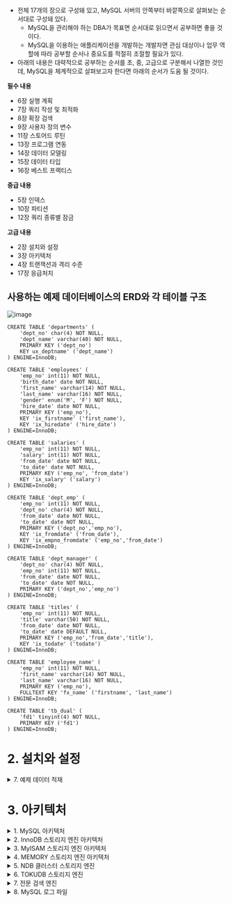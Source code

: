 
- 전체 17개의 장으로 구성돼 있고, MySQL 서버의 안쪽부터 바깥쪽으로 살펴보는 순서대로 구성돼 있다.
  - MySQL을 관리해야 하는 DBA가 목표면 순서대로 읽으면서 공부하면 좋을 것이다.
  - MySQL을 이용하는 애플리케이션을 개발하는 개발자면 관심 대상이나 업무 역할에 따라 공부할 순서나 중요도를 적절히 조절할 필요가 있다.
- 아래의 내용은 대략적으로 공부하는 순서를 초, 중, 고급으로 구분해서 나열한 것인데, MySQL을 체계적으로 살펴보고자 한다면 아래의 순서가 도움 될 것이다.

**필수 내용**
- 6장 실행 계획
- 7장 쿼리 작성 및 최적화
- 8장 확장 검색
- 9장 사용자 정의 변수
- 11장 스토어드 루틴
- 13장 프로그램 연동
- 14장 데이터 모델링
- 15장 데이터 타입
- 16장 베스트 프랙티스 

**중급 내용**
- 5장 인덱스
- 10장 파티션
- 12장 쿼리 종류별 잠금

**고급 내용**
- 2장 설치와 설정
- 3장 아키텍처
- 4장 트랜잭션과 격리 수준
- 17장 응급처치


## 사용하는 예제 데이터베이스의 ERD와 각 테이블 구조
![image](https://user-images.githubusercontent.com/28394879/137692687-f7159e93-21aa-4b24-81ee-9a7ac636e48b.png)

```mysql
CREATE TABLE 'departments' (
    'dept_no' char(4) NOT NULL,
    'dept_name' varchar(40) NOT NULL,
    PRIMARY KEY ('dept_no')
    KEY ux_deptname' ('dept_name')
) ENGINE=InnoDB;

CREATE TABLE 'employees' (
    'emp_no' int(11) NOT NULL,
    'birth_date' date NOT NULL,
    'first_name' varchar(14) NOT NULL,
    'last_name' varchar(16) NOT NULL,
    'gender' enum('M', 'F') NOT NULL,
    'hire_date' date NOT NULL,
    PRIMARY KEY ('emp_no'),
    KEY 'ix_firstname' ('first_name'),
    KEY 'ix_hiredate' ('hire_date')
) ENGINE=InnoDB;

CREATE TABLE 'salaries' (
    'emp_no' int(11) NOT NULL,
    'salary' int(11) NOT NULL,
    'from_date' date NOT NULL,
    'to_date' date NOT NULL,
    PRIMARY KEY ('emp_no', 'from_date')
    KEY 'ix_salary' ('salary')
) ENGINE=InnoDB;

CREATE TABLE 'dept_emp' (
    'emp_no' int(11) NOT NULL,
    'dept_no' char(4) NOT NULL,
    'from_date' date NOT NULL,
    'to_date' date NOT NULL,
    PRIMARY KEY ('dept_no','emp_no'),
    KEY 'ix_fromdate' ('from_date'),
    KEY 'ix_empno_fromdate' ('emp_no','from_date')
) ENGINE=InnoDB;

CREATE TABLE 'dept_manager' (
    'dept_no' char(4) NOT NULL,
    'emp_no' int(11) NOT NULL,
    'from_date' date NOT NULL,
    'to_date' date NOT NULL,
    PRIMARY KEY ('dept_no','emp_no')
) ENGINE=InnoDB;

CREATE TABLE 'titles' (
    'emp_no' int(11) NOT NULL,
    'title' varchar(50) NOT NULL,
    'from_date' date NOT NULL,
    'to_date' date DEFAULT NULL,
    PRIMARY KEY ('emp_no','from_date','title'),
    KEY 'ix_todate' ('todate')
) ENGINE=InnoDB;

CREATE TABLE 'employee_name' (
    'emp_no' int(11) NOT NULL,
    'first_name' varchar(14) NOT NULL,
    'last_name' varchar(16) NOT NULL,
    PRIMARY KEY ('emp_no'),
    FULLTEXT KEY 'fx_name' ('firstname', 'last_name')
) ENGINE=InnoDB;

CREATE TABLE 'tb_dual' (
    'fd1' tinyint(4) NOT NULL,
    PRIMARY KEY ('fd1')
) ENGINE=InnoDB;
```

# 2. 설치와 설정

<details> <summary> 7. 예제 데이터 적재</summary>

## 7. 예제 데이터 적재

- docker를 활용한 mysql 적재
```
$ docker run --platform linux/amd64 -d -p 3306:3306 \
-e MYSQL_ALLOW_EMPTY_PASSWORD=true \
--name mysql \
-v /Users/singyeongdeog/Documents/mysql:/var/lib/mysql \
mysql:5.7 --character-set-server=utf8 --collation-server=utf8_unicode_ci

$ docker exec -it mysql bin/bash

$ apt-get update
$ apt-get install wget
$ apt-get install bzip2
$ wget https://launchpad.net/test-db/employees-db-1/1.0.6/+download/employees_db-full-1.0.6.tar.bz2
$ tar jxvf employees_db-full-1.0.6.tar.bz2
$ cd employees_db
$ mysql
$ SOURCE employees.sql
```


</details>

# 3. 아키텍처

<details> <summary> 1. MySQL 아키텍처 </summary>

## 3.1 MySQL 아키텍처

- 이 장의 목적은 MySQL의 쿼리를 작성하고 튜닝할 때 필요한 기본적인 MySQL의 구조를 훑어 보는데 있다.
  - MySQL은 다른 DBMS에 비해 구조가 상당히 독특하다.
  - 사용자 입장에서 보면 거의 차이가 느껴지지 않지만 이런 독특한 구조 때문에 다른 DBMS에서는 가질 수 없는 혜택을 누릴 수도 있으며, 반대로 다른 DBMS에서는 문제되지 않을 것들이 가끔 문제가 되기도 한다.


### 3.1.1 MySQL의 전체 구조 
![image](https://user-images.githubusercontent.com/28394879/138015478-1f63e917-968f-41e9-9338-1c21e98e66ef.png)

- MySQL은 일반 상용 RDBMS에서 제공하는 대부분의 접근법을 모두 지원한다.
  - MySQL 고유의 C API 부터 시작해 JDBC나 ODBC, 그리고 .NET의 표준 드라이버를 제공하며, 이러한 드라이버를 이용해 C/C++, PHP, 자바, 펄, 파이썬, 루비나 .NET 및 코볼까지 모든 언어를 이용해 MySQL 서버에서 쿼리를 사용할 수 있게 지원한다.
- MySQL 서버는 크게 MySQL 엔진과 스토리지 엔진으로 구분해서 볼 수 있다.
  - 여기에서는 MySQL의 쿼리 파서나 옵티마이저 등과 같은 기능을 스토리지 엔진과 구분하고자 위의 그림에서는 "MySQL 엔진"과 "스토리지 엔진"으로 구분했다.
  - 그리고 이 둘을 모두 합쳐서 그냥 MySQL 또는 MySQL 서버라고 표현하겠다.

**MySQL 엔진**

- MySQL 엔진은 클라이언트로부터의 접속 및 쿼리 요청을 처리하는 커넥션 핸들러와 SQL 파서 및 전처리기, 그리고 쿼리의 최적화된 실행을 위한 옵티마이저가 중심을 이룬다.
  - 그리고 성능 향상을 위해 MyISAM의 키 캐시나 InnoDB의 버퍼 풀과 같은 보조 저장소 기능이 포함돼 있다.
  - 또한, MySQL은 표준 SQL(ANSI SQL -92) 문법을 지원하기 때문에 표준 문법에 따라 작성된 쿼리는 타 DBMS와 호환되어 실행될 수 있다.
  
**스토리지 엔진**

- MySQL 엔진은 요청된 SQL 문장을 분석하거나 최적화하는 등 DBMS의 두뇌에 해당하는 처리를 수행하고, 실제 데이터를 디스크 스토리지에 저장하거나 디스크 스토리지로부터 데이터를 읽어오는 부분은 스토리지 엔진이 전담한다.
  - MySQL 서버에서 MySQL 엔진은 하나지만 스토리지 엔진은 여러 개를 동시에 사용할 수 있다.
  - 다음 예제와 같이 테이블이 사용할 스토리지 엔진을 저장하면 이후 해당 테이블의 모든 읽기 작업이나 변경 작업은 정의된 스토리지 엔진이 처리한다.
  ```
  mysql> CREATE TABLE test_table (fd1 INT, fd2 INT) ENGINE=INNODB;
  ```
  - 위 예제에서는 test_table은 InnoDB 스토리지 엔진을 사용하도록 정의했다.
  - 이제 test_table에 대해 INSERT, UPDATE, DELETE, SELECT, ... 등의 작업이 발생하면 InnoDB 스토리지 엔진이 그러한 처리를 담당하게 된다.


**핸들러 API**

- MySQL 엔진의 쿼리 실행기에서 데이터를 쓰거나 읽어야 할 때는 각 스토리지 엔진에게 쓰기 또는 읽기를 요청하는데, 이러한 요청을 핸들러(Handler) 요청이라고 하고, 여기서 사용되는 API를 핸들러 API라고 한다.
  - InnoDB 스토리지 엔진 또한 이 핸들러 API를 이용해 MySQL 엔진과 데이터를 주고받는다.
  - 이 핸들러 API를 통해 얼마나 많은 데이터(레코드) 작업이 있었는지는 "SHOW GLOBAL STATUS LIKE 'Handler%';" 명령으로 확인할 수 있다.


### 3.1.2 MySQL 스레딩 구조
![image](https://user-images.githubusercontent.com/28394879/138018864-85b789f3-7677-4672-a687-07eec6c00ece.png)

- MySQL 서버는 프로세스 기반이 아니라 스레드 기반으로 작동하며, 크게 포그라운드(Foreground) 스레드와 백그라운드(Background) 스레드로 구분할 수 있다.

- **포그라운드 스레드(클라이언트 스레드)**
  - 포그라운드 스레드는 최소한 MySQL 서버에 접속된 클라이언트의 수만큼 존재하며, 주로 각 클라이언트 사용자가 요청하는 쿼리 문장을 처리하는 것이 임무다.
    - 클라이언트 사용자가 작업을 마치고 커넥션을 종료하면 해당 커넥션을 담당하던 스레드는 다시 스레드 캐시(Thread pool)로 되돌아간다.
    - 이때 이미 스레드 캐시에 일정 개수 이상의 대기 중인 스레드가 있으면 스레드 캐시에 넣지 않고 스레드를 종료시켜 일정 개수의 스레드만 스레드 캐시에 존재하게 된다.
    - 이렇게 스레드의 개수를 일정하게 유지하게 만들어주는 파라미터가 thread_cache_size다.
  - 포그라운드 스레드는 데이터를 MySQL의 데이터 버퍼나 캐시로부터 가져오며, 버퍼나 캐시에 없는 경우에는 직접 디스크의 데이터나 인덱스 파일로부터 데이터를 읽어와서 작업을 처리한다.
    - MyISAM 테이블은 디스크 쓰기 작업까지 포그라운드 스레드가 처리하지만(MyISAM도 지연된 쓰기가 있지만 일반적인 방식은 아님) InnoDB 테이블은 데이터나 버퍼나 캐시까지만 포그라운드 스레드가 처리하고, 나머지 버퍼로부터 디스크까지 기록하는 작업은 백그라운드 스레드가 처리한다.


- **백그라운드 스레드**
  - MyISAM의 경우에는 별로 해당 사항이 없는 부분이지만 InnoDB는 여러 가지 작업이 백그라운드로 처리된다.
    - 대표적으로 인서트 버퍼(Insert Buffer)를 병합하는 스레드, 로그를 디스크로 기록하는 스레드, InnoDB 버퍼 풀의 데이터를 디스크에 기록하는 스레드, 데이터를 버퍼로 읽어들이는 스레드, 그리고 여러 가지 잠금이나 데드락을 모니터링하는 스레드가 있다.
    - 이러한 모든 스레드를 총괄하는 메인 스레드로 있다.
  - 모두 중요한 역할을 하지만 그중에서도 가장 중요한 것은 로그 스레드(Log thread)와 버퍼의 데이터를 디스크로 내려쓰는 작업을 처리하는 쓰기 스레드(Write thread)일 것이다.
    - 쓰기 스레드는 윈도우용 MySQL 5.0에서부터 1개 이상을 설정할 수 있었지만 리눅스나 유닉스 계열 MySQL에서는 5.1 버전부터 쓰기 스레드의 개수를 1개 이상으로 지정할 수 있게 됐다.
    - 이 쓰기 스레드의 개수를 지정하는 파라미터는 innodb_read_io_threads 다.
    - InnoDB에서도 데이터를 읽는 작업은 주로 클라이언트 스레드에서 처리되기 때문에 읽기 쓰레드는 많이 설정할 필요가 없지만, 쓰기 스레드는 아주 많은 작업을 백그라운드로 처리하기 때문에 일반적인 내장 디스크를 사용할 때는 2~4 정도, DAS나 SAN과 같은 스토리지를 사용할 때는 4개 이상으로 충분히 설정해 해당 스토리지 장비가 충분히 활용될 수 있게 하는 것이 좋다.

- SQL 처리 도중 데이터의 쓰기 작업은 지연(버퍼링)되어 처리될 수 있지만 데이터의 읽기 작업은 절대 지연될 수 없다.(사용자가 SELECT 쿼리를 실행하는데, "요청된 SELECT는 10분 뒤에 결과를 돌려주겠다"라고 응답을 보내는 DBMS는 없다).
  - 그래서 일반적인 상용 DBMS에는 대부분 쓰기 작업을 버퍼링해서 일괄 처리하는 기능이 탑재돼 있으며 InnoDB 또한 이러한 방식으로 처리한다.
  - 하지만 MyISAM은 그렇지 않고 사용자 스레드가 쓰기 작업까지 함께 처리하도록 설계돼 있다.
  - 이러한 이유로 InnoDB에서는 INSERT와 UPDATE 그리고 DELETE 쿼리로 데이터가 변경되는 경우, 데이터가 디스크의 데이터 파일로 완전히 저장될 때까지 기다리지 않아도 된다.
  - 하지만 MyISAM에서 일반적인 쿼리는 쓰기 버퍼링 기능을 사용할 수 없다.


> MySQL에서 사용자 스레드와 포그라운드 스레드는 똑같은 의미로 사용된다.
> 클라이언트가 MySQL 서버에 접속하게 되면 MySQL 서버는 그 클라이언트의 요청을 처리해 줄 스레드를 생성해 그 클라이언트에게 할당해 준다.
> 이 스레드는 DBMS의 앞단에서 사용자(클라이언트)와 통신하기 떄문에 포그라운드 스레드라고 하며, 또한 사용자가 요청한 작업을 처리하기 때문에 사용자 스레드라고도 한다.

### 3.1.3 메모리 할당 및 사용구조

![image](https://user-images.githubusercontent.com/28394879/138021759-f3421f96-7d21-46de-9c5b-3bdff5319bdf.png)

- MySQL에서 사용되는 메모리 공간은 크게 글로벌 메모리 영역과 로컬 메모리 영역으로 구분할 수 있다.
  - 글로벌 메모리 영역의 모든 메모리 공간은 MySQL 서버가 시작되면서 무조건 운영체제로부터 할당된다.
  - 운영체제의 종류에 따라 다르겠지만 요청된 메모리 공간을 100% 할당해줄 수도 있고, 그 공간만큼 예약해두고 필요할 떄 조금씩 할당해주는 경우도 있다.
  - 각 운영체제의 메모리 할당 방식은 상당히 복잡하며, MySQL 서버가 사용하고 있는 정확한 메모리 양을 측정하는 것 또한 쉽지 않다.
  - 그냥 단순하게 MySQL의 파라미터로 설정해 둔 만큼 운영체제로부터 메모리를 할당받는다고 생각하는 것이 좋을 듯하다.
- 글로벌 메모리 영역과 로컬 메모리 영역의 차이는 MySQL 서버 내에 존재하는 많은 스레드가 공유해서 사용하는 공간인지 아닌지에 따라 구분되며 각각 다음과 같은 특성이 있다. 
- **글로벌 메모리 영역**
  - 일반적으로 클라이언트 스레드의 수와 무관하게 일반적으로 하나의 메모리 공간만 할당된다.
  - 단, 필요에 따라 2개 이상의 메모리 공간을 할당받을 수도 있지만 클라이언트의 스레드 수와는 무관하며, 생성된 글로벌 영역이 N개라 하더라도 모든 스레드에 의해 공유된다.
- **로컬 메모리 영역**
  - 세션 메모리 영역이라고도 표현하며, MySQL 서버에 존재하는 클라이언트 스레드가 쿼리를 처리하는 데 사용하는 메모리 영역이다.
    - 대표적으로 위의 그림에서의 커넥션 버퍼와 정렬(소트) 버퍼 등이 있다.
    - 클라이언트가 MySQL서버에 접속하면 MySQL 서버에서는 클라이언트 커넥션으로부터의 요청을 처리하기 위해 스레드를 하나씩 할당하게 되는데, 클라이언트 스레드가 사용하는 메모리 공간이라고 해서 클라이언트 메모리 영역이라고도 한다. 
    - 클라이언트와 MySQL 서버와의 커넥션을 세션이라고 하기 떄문에 로컬 메모리 영역을 세션 메모리 영역이라고도 표현한다.
  - 로컬 메모리는 각 클라이언트 스레드별로 독립적으로 할당되며 절대 공유되어 사용되지 않는다는 특징이 있다.
    - 일반적으로 글로벌 메모리 영역의 크기는 주의해서 설정하지만 소트 버퍼와 같은 로컬 메모리 영역은 크게 신경 쓰지 않고 설정하는데, 최악의 경우(가능성이 희박하지만)에는 MySQL 서버가 메모리 부족으로 멈춰 버릴 수도 있으므로 적절한 메모리 공간을 설정하는 것이 중요하다.
  - 로컬 메모리 공간의 또 한 가지 중요한 특징은 각 쿼리의 용도별로 필요할 때만 공간이 할당되고 필요하지 않은 경우에는 MySQL이 메모리 공간을 할당조차도 하지 않을 수도 있다는 점이다.
    - 대표적으로 소트 버퍼나 조인 버퍼와 같은 공간이 그러하다.
  - 그리고 로컬 메모리 공간은 커넥션이 열려 있는 동안 계속 할당된 상태로 남아 있는 공간도 있고(커넥션 버퍼나 결과 버퍼) 그렇지 않고 쿼리를 실행하는 순간에만 할당했다가 다시 해제하는 공간(소트 버퍼나 조인 버퍼)도 있다.

### 3.1.4 플러그인 스토리지 엔진 모델

![image](https://user-images.githubusercontent.com/28394879/138054290-5636540f-f6d0-485f-88a7-ad994183e624.png)
- MySQL의 독특한 구조 중 대표적인 것이 바로 플러그인 모델이다.
  - 플러그인해서 사용할 수 있는 것이 스토리지 엔진만 가능한 것은 아니다.
  - MySQL 5.1부터는 전문 검색 엔진을 위한 검색어 파서(인덱싱할 키워드를 분리해내는 작업)도 플러그인 형태로 개발해서 사용할 수 있다.
  - MySQL은 이미 기본적으로 많은 스토리지 엔진을 가지고 있다.
  - 하지만 이 세상의 수 많은 사용자의 요구조건을 만족시키기 위해 기본적으로 제공되는 스토리지 엔진 이외에 부가적인 기능을 더 제공하는 스토리지 엔진이 필요할 수 있으며, 이러한 요건을 기초로 다른 전문 개발 회사 또는 우리가 직접 스토리지 엔진을 제작하는 것도 가능하다.
- MySQL에서 쿼리가 실행되는 과정을 크게 아래 그림과 같이 나눈다면 거의 대부분의 작업이 MySQL엔진에서 처리되고, 마지막 "데이터 읽기/쓰기" 작업만 스토리지 엔진에 의해 처리된다(만약 우리가 아주 새로운 용도의 스토리지 엔진을 만든다 하더라도 DBMS의 전체 기능이 아닌 일부분의 기능만 수행하는 엔진을 작성하게 된다는 의미다)
  - ![image](https://user-images.githubusercontent.com/28394879/138054999-4ecbbfa7-6460-4fb7-bfbb-a5548c1bd666.png)
- 위의 그림의 각 처리 영역에서 "데이터 읽기/쓰기" 작업은 거의 대부분 1건의 레코드 단위로 처리된다
  - 예) 특정 인덱스의 레코드 1건 읽기 또는 마지막 읽었던 레코드의 다음 또는 이전 레코드 읽기
  - 그리고 MySQL을 사용하다 보면 "핸들러(Handler)"라는 단어를 자주 접하게 될 것이다.
  - 핸들러라는 단어는 MySQL 서버의 소스코드로부터 넘어온 표현인데, 이는 우리가 매일 타고 다니는 자동차로 비유해 보면 쉽게 이해할 수 있따.
  - 사람이 핸들(운전대)을 이용해 자동차를 운전하듯이, 프로그래밍 언어에서는 어떤 기능을 호출하기 위해 사용하는 운전대와 같은 역할을 하는 객체를 핸들러(또는 핸들러 객체)라고 표현한다.
  - MySQL 서버에서는 MySQL 엔진은 사람 역할을 하고, 각 스토리지 엔진은 자동차 역할을 하게 되는데, MySQL 엔진이 스토리지 엔진을 조정하기 위해 핸들러라는 것을 사용하게 된다.
- MySQL에서 핸들러라는 것은 개념적인 내용이라서 완전히 이해하지 못하더라도 크게 문제되진 않지만 최소한 MySQL 엔진이 각 스토리지 엔진에게 데이터를 읽어오거나 저장하도록 명령하려면 핸들러를 꼭 통해야 한다는 점만 기억하자.
  - 나중에 MySQL 서버의 상태 변수라는 것을 배우게 될 텐데, 이러한 상태 변수 가운데 "Handler_"로 시작하는 것(대표적으로 Handler_read_md_next 같은)이 많다는 사실을 알게 될 것이다.
  - 그러면 "Handler_"로 시작하는 상태 변수는 "MySQL 엔진이 각 스토리지 엔진에게 보낸 명령의 횟수를 의미하는 변수"라고 이해하면 된다.
  - MySQL에서 MyISAM이나 InnoDB와 같이 다른 스토리지 엔진을 사용하는 테이블에 대해 쿼리를 실행하더라도 MySQL의 처리 내용은 대부분 동일하며, 단순히 위의 그림의 마지막 단계인 "데이터 읽기/쓰기" 영역의 처리만 차이가 있을 뿐이다.
  - 실질적인 GROUP BY나 ORDER BY 등 많은 복잡한 처리는 스토리지 엔진 영역이 아니라 MySQL 엔진의 처리 영역인 "쿼리 실행기"에서 처리된다.
- 그렇다면 MyISAM이나 InnoDB 스토리지 엔진 가운데 뭘 사용하든 별 차이가 없는 것 아닌가, 라고 생각할 수 있지만 "그렇진 않다."
  - 여기서 설명한 내용은 아주 간략하게 언급한 것일 뿐이고, 단순히 보이는 "데이터 읽기/쓰기" 작업 처리 방식이 얼마나 달라질 수 있는가를  뒷 챕터들을 통해 느끼게 될 것이다.
  - 여기서 중요한 내용은 '하나의 쿼리 작업은 여러 하위 작업으로 나뉘는데, 각 하위 작업이 MySQL 엔진 영역에서 처리되는지 아니면 스토리지 엔진 영역에서 처리되는지 구분할 줄 알아야 한다.'는 점이다.
  - 사실 여기서는 스토리지 엔진의 개념을 설명하기 위한 것도 있지만 각 단위 작업을 누가 처리하고 "MySQL 엔진 영역"과 "스토리지 엔진 영역"의 차이를 설명하는데 목적이 있다.
- 이제 설치돼 있는 MySQL 서버(mysqld)에서 지원되는 스토리지 엔진이 어떤 것이 있는지 확인해보자.
  ```
  mysql> show ENGINES;
    +--------------------+---------+----------------------------------------------------------------+--------------+------+------------+
    | Engine             | Support | Comment                                                        | Transactions | XA   | Savepoints |
    +--------------------+---------+----------------------------------------------------------------+--------------+------+------------+
    | InnoDB             | DEFAULT | Supports transactions, row-level locking, and foreign keys     | YES          | YES  | YES        |
    | MRG_MYISAM         | YES     | Collection of identical MyISAM tables                          | NO           | NO   | NO         |
    | MEMORY             | YES     | Hash based, stored in memory, useful for temporary tables      | NO           | NO   | NO         |
    | BLACKHOLE          | YES     | /dev/null storage engine (anything you write to it disappears) | NO           | NO   | NO         |
    | MyISAM             | YES     | MyISAM storage engine                                          | NO           | NO   | NO         |
    | CSV                | YES     | CSV storage engine                                             | NO           | NO   | NO         |
    | ARCHIVE            | YES     | Archive storage engine                                         | NO           | NO   | NO         |
    | PERFORMANCE_SCHEMA | YES     | Performance Schema                                             | NO           | NO   | NO         |
    | FEDERATED          | NO      | Federated MySQL storage engine                                 | NULL         | NULL | NULL       |
    +--------------------+---------+----------------------------------------------------------------+--------------+------+------------+
    9 rows in set (0.00 sec)
  ``` 
- Support 칼럼에 표시될 수 있는 값은 아래 4가지다.
  - YES: MySQL 서버(mysqld)에 해당 스토리지 엔진이 포함돼 있고, 사용 가능으로 활성화된 상태임
  - DEFAULT: "YES"와 동일한 상태이지만 필수 스토리지 엔진임을 의미함(즉 이 스토리지 엔진이 없으면 MySQL이 시작되지 않을수도 있음을 의미한다)
  - NO: 현재 MySQL 서버(mysqld)에 포함되지 않았음을 의미함
  - DISABLED: 현재 MySQL 서버(mysqld)에는 포함됐지만 파라미터에 의해 비활성화된 상태임
- MySQL 서버(mysqld)에 포함되지 않은 스토리지 엔진(Support 칼럼이 NO로 표시되는)을 사용하려면 MySQL 서버를 다시 빌드(컴파일)해야 한다.
  - 하지만 우리의 MySQL 서버가 적절히 준비만 돼 있다면 플러그인 형태로 빌드된 스토리지 엔진 라이브러리를 내려받아 끼워 넣기만 하면 사용할 수 있다.
  - 또한 플러그인 형태의 스토리지 엔진은 손쉽게 업그레이드할 수 있다.
  - 스토리지 엔진뿐 아니라 모든 플러그인의 내용은 다음과 같이 확인할 수 있다.
  - 이 명령으로 스토리지 엔진뿐 아니라 전문 검색용 파서와 같은 플러그인도 (만약 설치돼 있다면) 확인할 수 있다.
  ```
  mysql> show plugins;
    +----------------------------+----------+--------------------+---------+---------+
    | Name                       | Status   | Type               | Library | License |
    +----------------------------+----------+--------------------+---------+---------+
    | binlog                     | ACTIVE   | STORAGE ENGINE     | NULL    | GPL     |
    | mysql_native_password      | ACTIVE   | AUTHENTICATION     | NULL    | GPL     |
    | sha256_password            | ACTIVE   | AUTHENTICATION     | NULL    | GPL     |
    | CSV                        | ACTIVE   | STORAGE ENGINE     | NULL    | GPL     |
    | MEMORY                     | ACTIVE   | STORAGE ENGINE     | NULL    | GPL     |
    | InnoDB                     | ACTIVE   | STORAGE ENGINE     | NULL    | GPL     |
    | INNODB_TRX                 | ACTIVE   | INFORMATION SCHEMA | NULL    | GPL     |
    | INNODB_LOCKS               | ACTIVE   | INFORMATION SCHEMA | NULL    | GPL     |
    | INNODB_LOCK_WAITS          | ACTIVE   | INFORMATION SCHEMA | NULL    | GPL     |
    | INNODB_CMP                 | ACTIVE   | INFORMATION SCHEMA | NULL    | GPL     |
    | INNODB_CMP_RESET           | ACTIVE   | INFORMATION SCHEMA | NULL    | GPL     |
    | INNODB_CMPMEM              | ACTIVE   | INFORMATION SCHEMA | NULL    | GPL     |
    | INNODB_CMPMEM_RESET        | ACTIVE   | INFORMATION SCHEMA | NULL    | GPL     |
    | INNODB_CMP_PER_INDEX       | ACTIVE   | INFORMATION SCHEMA | NULL    | GPL     |
    | INNODB_CMP_PER_INDEX_RESET | ACTIVE   | INFORMATION SCHEMA | NULL    | GPL     |
    | INNODB_BUFFER_PAGE         | ACTIVE   | INFORMATION SCHEMA | NULL    | GPL     |
    | INNODB_BUFFER_PAGE_LRU     | ACTIVE   | INFORMATION SCHEMA | NULL    | GPL     |
    | INNODB_BUFFER_POOL_STATS   | ACTIVE   | INFORMATION SCHEMA | NULL    | GPL     |
    | INNODB_TEMP_TABLE_INFO     | ACTIVE   | INFORMATION SCHEMA | NULL    | GPL     |
    | INNODB_METRICS             | ACTIVE   | INFORMATION SCHEMA | NULL    | GPL     |
    | INNODB_FT_DEFAULT_STOPWORD | ACTIVE   | INFORMATION SCHEMA | NULL    | GPL     |
    | INNODB_FT_DELETED          | ACTIVE   | INFORMATION SCHEMA | NULL    | GPL     |
    | INNODB_FT_BEING_DELETED    | ACTIVE   | INFORMATION SCHEMA | NULL    | GPL     |
    | INNODB_FT_CONFIG           | ACTIVE   | INFORMATION SCHEMA | NULL    | GPL     |
    | INNODB_FT_INDEX_CACHE      | ACTIVE   | INFORMATION SCHEMA | NULL    | GPL     |
    | INNODB_FT_INDEX_TABLE      | ACTIVE   | INFORMATION SCHEMA | NULL    | GPL     |
    | INNODB_SYS_TABLES          | ACTIVE   | INFORMATION SCHEMA | NULL    | GPL     |
    | INNODB_SYS_TABLESTATS      | ACTIVE   | INFORMATION SCHEMA | NULL    | GPL     |
    | INNODB_SYS_INDEXES         | ACTIVE   | INFORMATION SCHEMA | NULL    | GPL     |
    | INNODB_SYS_COLUMNS         | ACTIVE   | INFORMATION SCHEMA | NULL    | GPL     |
    | INNODB_SYS_FIELDS          | ACTIVE   | INFORMATION SCHEMA | NULL    | GPL     |
    | INNODB_SYS_FOREIGN         | ACTIVE   | INFORMATION SCHEMA | NULL    | GPL     |
    | INNODB_SYS_FOREIGN_COLS    | ACTIVE   | INFORMATION SCHEMA | NULL    | GPL     |
    | INNODB_SYS_TABLESPACES     | ACTIVE   | INFORMATION SCHEMA | NULL    | GPL     |
    | INNODB_SYS_DATAFILES       | ACTIVE   | INFORMATION SCHEMA | NULL    | GPL     |
    | INNODB_SYS_VIRTUAL         | ACTIVE   | INFORMATION SCHEMA | NULL    | GPL     |
    | MyISAM                     | ACTIVE   | STORAGE ENGINE     | NULL    | GPL     |
    | MRG_MYISAM                 | ACTIVE   | STORAGE ENGINE     | NULL    | GPL     |
    | PERFORMANCE_SCHEMA         | ACTIVE   | STORAGE ENGINE     | NULL    | GPL     |
    | ARCHIVE                    | ACTIVE   | STORAGE ENGINE     | NULL    | GPL     |
    | BLACKHOLE                  | ACTIVE   | STORAGE ENGINE     | NULL    | GPL     |
    | FEDERATED                  | DISABLED | STORAGE ENGINE     | NULL    | GPL     |
    | partition                  | ACTIVE   | STORAGE ENGINE     | NULL    | GPL     |
    | ngram                      | ACTIVE   | FTPARSER           | NULL    | GPL     |
    +----------------------------+----------+--------------------+---------+---------+
    44 rows in set (0.00 sec)
  ``` 

### 3.1.5 쿼리 실행 구조 
![image](https://user-images.githubusercontent.com/28394879/138060457-b34a9a39-ea7a-40f1-ba10-4c0715edd43b.png)

- 위의 그림은 쿼리를 실행하는 관점에서 MySQL의 구조를 간략하게 그림으로 표현한 것이며, 다음과 같이 기능별로 나눠서 볼 수 있다.
- 파서
  - 파서는 사용자 요청으로 들어온 쿼리 문장을 토큰(MySQL이 인식할 수 있는 최소 단위의 어휘나 기호)으로 분리해 트리 형태의 구조로 만들어 내는 작업을 의미한다.
  - 쿼리 문장의 기본 문법 오류는 이 과정에서 발견되며 사용자에게 오류 메시지를 전달하게 된다.
- 전처리기
  - 파서 과정에서 만들어진 파서 트리를 기반으로 쿼리 문장에 구조적인 문제점이 있는지 확인한다.
  - 각 토큰을 테이블 이름이나 칼럼 이름 또는 내장 함수와 같은 개체를 매핑해 해당 객체의 존재 여부와 객체의 접근권한 등을 확인하는 과정을 이 단계에서 수행한다.
  - 실제 존재하지 않거나 권한상 사용할 수 없는 개체의 토큰은 이 단계에서 걸러진다.
- 옵티마이저
  - 옵티마이저란 사용자의 요청으로 들어온 쿼리 문장을 저렴한 비용으로 가장 빠르게 처리할지 결정하는 역할을 담당하는데, DBMS의 두뇌에 해당한다고 볼 수 있다.
  - 여기에서 이야기하고자 하는 내용은 대부분 옵티마이저가 선택하는 내용을 설명하는 것이며, 어떻게 하면 옵티마이저가 더 나은 선택을 할 수 있게 유도하는가를 알려주는 것이라고 생각해도 될 정도로 옵티마이저의 역할은 중요하고 영향 범위 또한 아주 넓다.
- 실행 엔진
  - 옵티마이저가 두뇌라면 실행 엔진과 핸들러는 손과 발에 비유할 수 있다(좀더 재미있게 회사로 비유한다면 옵티마이저는 회사의 경영진, 실행 엔진은 중간 관리자, 핸들러는 각 업무의 실무자로 비유해 볼 수 있다).
  - 실행 엔진이 하는 일을 더 쉽게 이해할 수 있게 간단하게 예를 들어서 살펴보자.
  - 옵티마이저가 GROUP BY를 처리하기 위해 임시 테이블을 사용하기로 결정했다고 해보자.
    1. 실행 엔진은 핸들러에게 임시 테이블을 만들라고 요청
    2. 다시 실행 엔진은 WHERE 절에 일치하는 레코드를 읽어오라고 핸들러에게 요청
    3. 읽어온 레코드들을 1번에서 준비한 임시 테이블로 저장하라고 다시 핸들러에게 요청
    4. 데이터가 준비된 임시 테이블에서 필요한 방식으로 데이터를 읽어 오라고 핸들러에게 다시 요청
    5. 최종적으로 실행 엔진은 결과를 사용자나 다른 모듈로 넘김
  - 즉, 실행 엔진은 만들어진 계획대로 각 핸들러에게 요청해서 받은 결과를 또 다른 핸들러 요청의 입력으로 연결하는 역할을 수행한다.
- 핸들러(스토리지 엔진)
  - 위에서 잠깐 언급한 것처럼 핸들러는 MySQL 서버의 가장 밑단에서 MySQL 실행 엔진의 요청에 따라 데이터를 디스크로 저장하고 디스크로부터 읽어 오는 역할을 담당한다.
  - 핸들러는 결국 스토리지 엔진을 의미하며 MyISAM 테이블을 조작하는 경우에는 핸들러가 MyISAM 스토리지 엔진이 되고, InnoDB 테이블을 조작하는 경우에는 핸들러가 InnoDB 스토리지 엔진이 된다.     

### 3.1.6 복제(Replication)

![image](https://user-images.githubusercontent.com/28394879/138198111-c7bf2fa7-de87-4c36-9fe0-0118bdd4f726.png)

- 데이터베이스의 데이터가 갈수록 대용량화돼 가는 것을 생각하면 확장성(Scalability)은 DBMS에서 아주 중요한 요소다.
  - MySQL은 확장성을 위한 다양한 기술을 제공하는데 그중에서 가장 일반적인 방법이 복제(Replication)다.
  - MySQL의 복제는 거의 2000년도부터 제공됐기 때문에 타 DBMS의 복제보다 훨씬 이전부터 제공된 기능이며 또한 그만큼 안정적이다.
- MySQL의 복제는 레플리케이션(Replication)이라고도 하는데, 복제는 2대 이상의 MySQL 서버가 동일한 데이터를 담도록 실시간으로 동기화하는 기술이다.
  - 일반적으로 MySQL의 복제에는 INSERT나 UPDATE와 같은 쿼리를 이용해 데이터를 변경할 수 있는 MySQL 서버와 SELECT 쿼리로 데이터를 읽기만 할 수 있는 MySQL 서버로 나뉜다.
  - MySQL에서는 쓰기와 읽기의 역활로 구분해, 전자를 마스터(Master)라고 하고 후자를 슬레이브(Slave)라고 하는데(이러한 역할별 명칭은 DBMS 종류별로 조금씩 차이가 있다)
  - 일반적으로 MySQL 서버의 복제에서는 마스터는 반드시 1개이며 슬레이브는 1개이상으로 구성될 수 있다.
- 하나의 MySQL이 일반적으로는 마스터 또는 슬레이브 가운데 하나의 역할만을 수행하지만 때로는 MySQL 서버 하나가 마스터이면서 슬레이브 역할까지 수행하도록 설정하는 것도 가능하다.
  - 또한 마스터용 MySQL 프로그램과 슬레이브용 MySQL 프로그램이 정해져 있는 것은 더더욱 아니다.
  - 마스터나 슬레이브라는 것은 단지 그 서버의 역할 모델을 지칭하는 것일 뿐이다.

- **마스터(Master)**
  - 기술적으로는 MySQL 의 바이러니 로그가 활성화되면 어떤 MySQL 서버든 마스터가 될 수 있다.
  - 애플리케이션의 입장에서 본다면 마스터 장비는 주로 데이터가 생성 및 변경,삭제되는 주체(시작점)라고 볼 수 있다.
  - 일반적으로 MySQL 복제를 구성하는 경우 복제에 참여하는 여러 서버 가운데 변경이 허용되는 서버는 마스터로 한정될 때가 많다.
  - 그렇지 않은 경우 복제되는 데이터의 일관성을 보장하기 어렵기 때문이다.
  - 마스터 서버에서 실행되는 DML(데이터를 조작하는 문장)과 DDL(스키마를 변경하는 문장) 가운데 데이터의 구조나 내용을 변경하는 모든 쿼리 문장은 바니어리 로그에 기록한다.
  - 슬레이브 서버에서 변경 내역을 요청하면 마스터 장비는 그 바이너리 로그를 읽어 슬레이브로 넘긴다.
  - 마스터 장비의 프로세스 가운데 "Binlog dump"라는 스레드가 이 일을 전담하는 스레드다.
  - 만약 하나의 마스터 서버에 10개의 슬레이브가 연결돼 있다면 "Binlog dump" 스레드는 10개가 표시될 것이다.
- **슬레이브(Slave)**
  - 데이터(바이너리 로그)를 받아 올 마스터 장비의 정보(IP주소와 포트 정보 및 접속 계정)를 가지고 있는 경우 슬레이브가 된다(마스터나 슬레이브라고 해서 별도의 빌드 옵션이 필요하거나 프로그램을 별도로 설치해야 하는것은 아니다)
  - 마스터 서버가 바이너리 로그를 가지고 있다면 슬레이브 서버는 릴레이 로그를 가지고 있다
  - 일반적으로 마스터와 슬레이브의 데이터를 동일한 상태로 유지하기 위해 슬레이브 서버는 읽기 전용으로 설정할 때가 많다.
  - 슬레이브 서버의 I/O 스레드는 마스터 서버에 접속해 변경 내역을 요청하고, 받아 온 변경 내역을 릴레이 로그에 기록한다.
  - 그리고 슬레이브 서버의 SQL 스레드가 릴레이 로그에 기록된 변경 내역을 재실행(Replay)함으로써 슬레이브의 데이터를 마스터와 동일한 상태로 유지한다.
  - I/O 스레드(Slave_IO_Thread)와 SQL 스레드(Slave_SQL_Thread)는 마스터 MySQL에서는 기동되지 않으며, 복제가 설정된 슬레이브 MySQL 서버에서 자동으로 기동되는 스레드다.


복제를 사용할 경우 주로 잘못 생각하거나 간과하는 부분이 있는데 최소한 다음 사항에 대해서는 주의 해야 한다.

- **슬레이브는 하나의 마스터만 설정 가능**
  - MySQL의 복제에서 하나의 슬레이브는 하나의 마스터만 가질 수 있다.
  - 이 제약사항만 피할 수 있다면 상당히 다양한 형태의 구성으로 데이터를 복제할 수 있다.
  - 하나의 마스터에 N개의 슬레이브가 일반적인 형태이며 그 밖에 링(Ring)형태나 트리(Tree) 형태의 구성도 가능하다.
  - 그리고 많이 사용하진 않지만 마스터-마스터 형태의 복제도 사용된다.
  - 마스터-마스터 형태에는 사실 2개의 MySQL 서버 모두 마스터이면서 슬레이브가 되는 형태로 구성되는 것이다.
  - 더 자세한 복제의 구성 형태에 대해서는 16.9.1 "MySQl 복제의 형태"를 참조하자.
- **마스터와 슬레이브의 데이터 동기화를 위해 슬레이브는 읽기 전용으로 설정**
  - 마스터와 슬레이브로 복제가 구성된 상태에서 데이터는 마스터로 접속해서 변경해야 하는데, 사용자 실수나 애플리케이션 오류로 인해 슬레이브로 접속해서 실행하는 경우가 가끔 발생한다.
  - 만약 운 나쁘게도 일부 변경 작업은 마스터에서 실행되고 일부는 슬레이브에서 실행되고 있엇다면 데이터 동기화에 상당항 노력이 필요할지도 모른다.
  - 이러한 사용자 실수를 막기 위해 슬레이브는 읽기 전용(read_only 설정 파라미터)으로 설정하는 것이 일반적이다.
- **슬레이브 서버용 장비는 마스터와 동일한 사양이 적합**
  - 많은 사용자가 착각하는 부분이기도 한데, 슬레이브 서버용 장비는 마스터 서버용 장비보다 한 단게 낮은 장비로 선택하려고 할 때가 있다.
  - 하지만 마스터 서버에서 수많은 동시 사용자가 실행한 데이터 변경 쿼리 문장이 슬레이브 서버에서는 하나의 스레드로 모두 처리돼야 한다(이 부분은 지금의 구조상 피해 갈 방법이 없다) 
  - 그래서 변경이 매우 잦은 MySQL 서버일수록 마스터 서버의 사양보다 슬레이브 서버의 사양이 더 좋아야 마스터에서 동시에 여러 개의 스레드로 실행된 쿼리가 슬레이브에서 지연되지 않고 하나의 스레드로 처리될 수 있다.
  - 하지만 데이터 변경은 데이터 조회보다는 1/10 이하 수준으로 유지되는 것이 일반적으로 마스터 서버와 슬레이브 서버를 같은 사양으로 유지할 때가 많다.
  - 또한, 슬레이브 서버는 마스터 서버가 다운된 경우 그에 대한 복구 대안으로 사용될 때도 많기 때문에 사양을 동일하게 맞추는 경우가 대부분이다.
- **복제가 불필요한 경우에는 바이너리 로그 중지**
  - 바이너리 로그를 작성하기 위해 MySQL이 얼마나 많은 자원을 소모하고 성능이 저하되는지 잘 모르는 사용자가 많다.
  - 바이너리 로그를 안정적으로 기록하기 위해 갭 락(Gap lock)을 유지하고, 매번 트랜잭션이 커밋될 때마다 데이터를 변경시킨 쿼리 문장을 바이너리 로그에 기록해야 한다(어떤 경우에는 바이너리 로그에 정확히 기록되고 나서야 사용자가 요청한 쿼리 문장이 완료될 때도 있다)
  - 바이너리 로그를 기록하는 작업을 AutoCommit이 활성화된 MySQL 서버에서 더 심각한 부하로 나타날 때가 많다.
  - 특히 트랜잭션을 지원하지 않는 MyISAM 테이블은 항상 AutoCommit 모드로 작동하기 때문에 InnoDB 테이블보다 바이너리 로그를 기록하는 데 더 많은 자원을 사용하게 된다.
  - 바이너리 로그가 성능에 끼치는 영향은 16.11.2절 "운영체제의 파일 시스템 선정"을 참고하자.
- **바이너리 로그와 트랜잭션 격리 수준(Isolation level)**
  - 바이너리 로그 파일은 어떤 내용이 기록되느냐에 따라 STATEMENT 포맷 방식과 ROW 포맷 방식이 있다.
  - STATEMENT 방식은 바이너리 로그 파일에 마스터에서 실행되는 쿼리 문장을 기록하는 방식이며, ROW 포맷은 마스터에서 실행된 쿼리에 의해 변경된 레코드 값을 기록하는 방식이다.
  - MySQL 5.0 이하 버전까지는 STATEMENT 방식만 제공됐었는데, 이 방식에서는 마스터와 슬레이브의 데이터 일치를 위해 REPEATABLE READ 격리 수준만 사용 가능하다.
  - "MySQL 5.0 + STATEMENT 포맷의 바이너리 로그 + REPEATABLE READ 격리 수준" 환경에서는 "INSERT INTO ... SELECT ... FROM *" 형태의 쿼리 문장을 사용할 때 주의해야 한다. 자세한 내용은 12.2.2 절 "INSERT 쿼리의 잠금"을 참고하자.

> MySQL의 복제는 마스터에서 처리된 내용이 바이너리 로그로 기록되고, 그 내용이 슬레이브 MySQL 서버로 전달되어 재실행되는 방식으로 처리된다.
> MySQL 5.0까지는 바이너리 로그에는 마스터 MySQL 서버에서 실행된 SQL 문장이 그대로 기록되고, 슬레이브 MySQL 서버에서 똑같은 SQL 문장이 재실행되는 방식만 지원됐다.
> MySQL 5.1부터는 MySQL 5.0과 같이 SQL 문장을 기록하는 방법과 마스터에서 변경된 데이터 레코드를 기록하는 두 가지 방법을 제공한다.
> 바이너리 로그 파일에 SQL 문장을 기록하는 방식을 문장 기반 복제(Statement based replication)라고 하며, 변경된 레코드를 바이너리 로그에 기록하는 방식을 레코드 기반의 복제(Row based replication)라고 한다.
> SQL 기반의 복제는 아무리 데이터의 변경을 많이 유발하는 쿼리라 하더라도 SQL 문장 하나만 슬레이브로 전달되므로 네트워크 트래픽을 많이 유발하지는 않는다.
> 하지만 SQL 기반의 복제가 정상적으로 작동하려면 REPEATABLEREAD 이상의 트랜잭션 격리 수준을 사용해야 하며, 그로 인해 InnoDB 테이블에서는 레코드 간의 간격을 잠그는 갭락이나 넥스트 키 락이 필요해진다.
> 반면 레코드 기반의 복제는 마스터와 슬레이브 MySQL 서버 간의 네트워크 트래픽을 많이 발생시킬 수 있지만 READ-COMMITTED 트랜잭션 격리 수준에서도 작동할 수 있으며 InnoDB 테이블에서 잠금의 경합은 줄어든다.




</details>


<details> <summary> 2. InnoDB 스토리지 엔진 아키텍처 </summary>

</details>


<details> <summary> 3. MyISAM 스토리지 엔진 아키텍처 </summary>

</details>


<details> <summary> 4. MEMORY 스토리지 엔진 아키텍처 </summary>

</details>


<details> <summary> 5. NDB 클러스터 스토리지 엔진 </summary>

</details>


<details> <summary> 6. TOKUDB 스토리지 엔진 </summary>

</details>


<details> <summary> 7. 전문 검색 엔진 </summary>

</details>


<details> <summary> 8. MySQL 로그 파일 </summary>

</details>